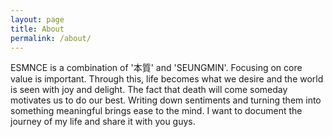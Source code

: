 ```yaml
---
layout: page
title: About
permalink: /about/
---
```


ESMNCE is a combination of '本質' and 'SEUNGMIN'. Focusing on core value is important. Through this, life becomes what we desire and the world is seen with joy and delight. The fact that death will come someday motivates us to do our best. Writing down sentiments and turning them into something meaningful brings ease to the mind. I want to document the journey of my life and share it with you guys.
